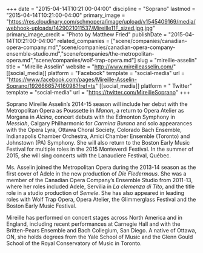 +++
date = "2015-04-14T10:21:00-04:00"
discipline = "Soprano"
lastmod = "2015-04-14T10:21:00-04:00"
primary_image = "https://res.cloudinary.com/schmopera/image/upload/v1545409169/media/webhook-uploads/1429021011537/Mireille11F_sized.jpg.jpg"
primary_image_credit = "Photo by Matthew Fried"
publishDate = "2015-04-14T10:21:00-04:00"
related_companies = ["scene/companies/canadian-opera-company.md","scene/companies/canadian-opera-company-ensemble-studio.md","scene/companies/the-metropolitan-opera.md","scene/companies/wolf-trap-opera.md"]
slug = "mireille-asselin"
title = "Mireille Asselin"
website = "http://www.mireilleasselin.com/"
[[social_media]]
platform = "Facebook"
template = "social-media"
url = "https://www.facebook.com/pages/Mireille-Asselin-Soprano/192666657416098?fref=ts"
[[social_media]]
platform = " Twitter"
template = "social-media"
url = "https://twitter.com/MireilleSoprano"
+++

Soprano Mireille Asselin’s 2014-15 season will include her debut with the Metropolitan Opera as Poussette in *Manon*, a return to Opera Atelier as Morgana in *Alcina*, concert debuts with the Edmonton Symphony in *Messiah*, Calgary Philharmonic for *Carmina Burana* and solo appearances with the Opera Lyra, Ottawa Choral Society, Colorado Bach Ensemble, Indianapolis Chamber Orchestra, Amici Chamber Ensemble (Toronto) and Johnstown (PA) Symphony. She will also return to the Boston Early Music Festival for multiple roles in the 2015 Monteverdi Festival. In the summer of 2015, she will sing concerts with the Lanaudiere Festival, Québec.

Ms. Asselin joined the Metropolitan Opera during the 2013-14 season as the first cover of Adele in the new production of *Die Fledermaus*. She was a member of the Canadian Opera Company’s Ensemble Studio from 2011-13, where her roles included Adele, Servilia in *La clemenza di Tito*, and the title role in a studio production of *Semele*. She has also appeared in leading roles with Wolf Trap Opera, Opera Atelier, the Glimmerglass Festival and the Boston Early Music Festival.

Mireille has performed on concert stages across North America and in England, including recent performances at Carnegie Hall and with the Britten-Pears Ensemble and Bach Collegium, San Diego. A native of Ottawa, ON, she holds degrees from the Yale School of Music and the Glenn Gould School of the Royal Conservatory of Music in Toronto.
